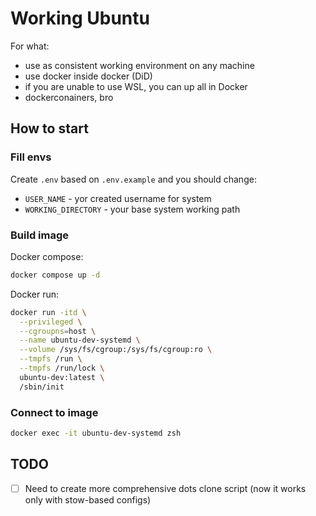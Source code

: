 # Working Ubuntu

For what:

- use as consistent working environment on any machine
- use docker inside docker (DiD)
- if you are unable to use WSL, you can up all in Docker
- dockerconainers, bro

## How to start

### Fill envs

Create `.env` based on `.env.example` and you should change:

- `USER_NAME` - yor created username for system
- `WORKING_DIRECTORY` - your base system working path

### Build image

Docker compose:

```bash
docker compose up -d
```

Docker run:

```bash
docker run -itd \
  --privileged \
  --cgroupns=host \
  --name ubuntu-dev-systemd \
  --volume /sys/fs/cgroup:/sys/fs/cgroup:ro \
  --tmpfs /run \
  --tmpfs /run/lock \
  ubuntu-dev:latest \
  /sbin/init
```

### Connect to image

```bash
docker exec -it ubuntu-dev-systemd zsh
```

## TODO

- [ ] Need to create more comprehensive dots clone script (now it works only with stow-based configs)
